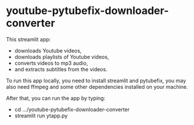 # youtube-pytubefix-downloader-converter

This streamlit app: 
- downloads Youtube videos, 
- downloads playlists of Youtube videos, 
- converts videos to mp3 audio, 
- and extracts subtitles from the videos.

To run this app locally, you need to install streamlit and pytubefix, you may also need ffmpeg and some other dependencies installed on your machine.

After that, you can run the app by typing:
- cd .../youtube-pytubefix-downloader-converter
- streamlit run ytapp.py
